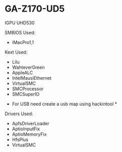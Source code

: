# GA-Z170-UD5

IGPU UHD530

SMBIOS Used:
- iMacPro1,1

Kext Used:
- Lilu
- WahteverGreen
- AppleALC
- IntelMausiEthernet
- VirtualSMC
- SMCProcessor
- SMCSuperIO
* For USB need create a usb map using hackintool *

Drivers Used:
- ApfsDriverLoader
- AptioInputFix
- AptioMemoryFix
- HfsPlus
- VirtualSMC
